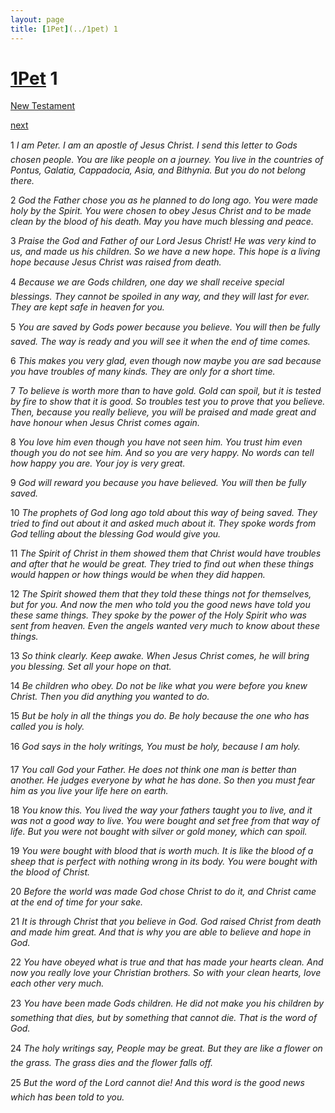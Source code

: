 ```yaml
---
layout: page
title: [1Pet](../1pet) 1
---
```


# [1Pet](../1pet) 1

[New Testament](/new-testament)


[next](1pet-2.html)

1 _I am Peter. I am an apostle of Jesus Christ. I send this letter to Gods chosen people. You are like people on a journey. You live in the countries of Pontus, Galatia, Cappadocia,  Asia, and Bithynia. But you do not belong there._

2 _God the Father chose you as he planned to do long ago. You were made holy by the Spirit. You were chosen to obey Jesus Christ and to be made clean by the blood of his death. May you have much blessing and peace._

3 _Praise the God and Father of our Lord Jesus Christ! He was very kind to us, and made us his children. So we have a new hope. This hope is a living hope because Jesus Christ was raised from death._

4 _Because we are Gods children, one day we shall receive special blessings. They cannot be spoiled in any way, and they will last for ever. They are kept safe in heaven for you._

5 _You are saved by Gods power because you believe. You will then be fully saved. The way is ready and you will see it when the end of time comes._

6 _This makes you very glad, even though now maybe you are sad because you have troubles of many kinds. They are only for a short time._

7 _To believe is worth more than to have gold. Gold can spoil, but it is tested by fire to show that it is good. So troubles test you to prove that you believe. Then, because you really believe, you will be praised and made great and have honour when Jesus Christ comes again._

8 _You love him even though you have not seen him. You trust him even though you do not see him. And so you are very happy. No words can tell how happy you are. Your joy is very great._

9 _God will reward you because you have believed. You will then be fully saved._

10 _The prophets of God long ago told about this way of being saved. They tried to find out about it and asked much about it. They spoke words from God telling about the blessing God would give you._

11 _The Spirit of Christ in them showed them that Christ would have troubles and after that he would be great. They tried to find out when these things would happen or how things would be when they did happen._

12 _The Spirit showed them that they told these things not for themselves, but for you. And now the men who told you the good news have told you these same things. They spoke by the power of the Holy Spirit who was sent from heaven. Even the angels wanted very much to know about these things._

13 _So think clearly. Keep awake. When Jesus Christ comes, he will bring you blessing. Set all your hope on that._

14 _Be children who obey. Do not be like what you were before you knew Christ. Then you did anything you wanted to do._

15 _But be holy in all the things you do. Be holy because the one who has called you is holy._

16 _God says in the holy writings, You must be holy, because I am holy._

17 _You call God your Father. He does not think one man is better than another. He judges everyone by what he has done. So then you must fear him as you live your life here on earth._

18 _You know this. You lived the way your fathers taught you to live, and it was not a good way to live. You were bought and set free from that way of life. But you were not bought with silver or gold money, which can spoil._

19 _You were bought with blood that is worth much. It is like the blood of a sheep that is perfect with nothing wrong in its body. You were bought with the blood of Christ._

20 _Before the world was made God chose Christ to do it, and Christ came at the end of time for your sake._

21 _It is through Christ that you believe in God. God raised Christ from death and made him great. And that is why you are able to believe and hope in God._

22 _You have obeyed what is true and that has made your hearts clean. And now you really love your Christian brothers. So with your clean hearts, love each other very much._

23 _You have been made Gods children. He did not make you his children by something that dies, but by something that cannot die. That is the word of God._

24 _The holy writings say, People may be great. But they are like a flower on the grass. The grass dies and the flower falls off._

25 _But the word of the Lord cannot die! And this word is the good news which has been told to you._

